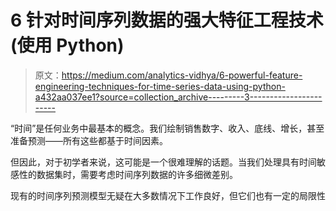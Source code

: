 # 6 针对时间序列数据的强大特征工程技术(使用 Python)

> 原文：<https://medium.com/analytics-vidhya/6-powerful-feature-engineering-techniques-for-time-series-data-using-python-a432aa037ee1?source=collection_archive---------3----------------------->

“时间”是任何业务中最基本的概念。我们绘制销售数字、收入、底线、增长，甚至准备预测——所有这些都基于时间因素。

但因此，对于初学者来说，这可能是一个很难理解的话题。当我们处理具有时间敏感性的数据集时，需要考虑时间序列数据的许多细微差别。

现有的时间序列预测模型无疑在大多数情况下工作良好，但它们也有一定的局限性